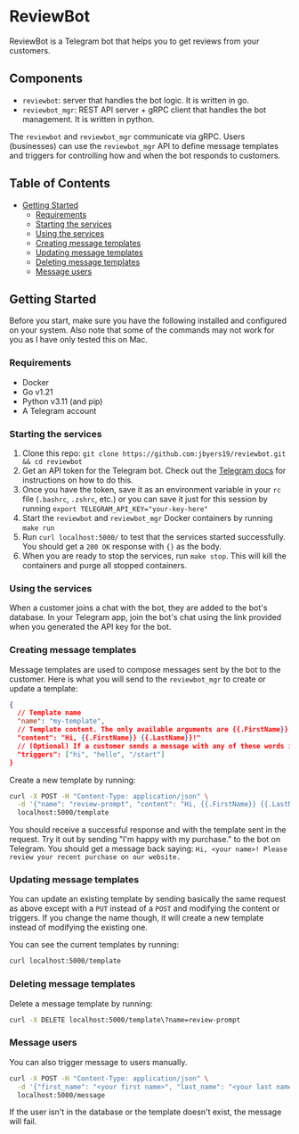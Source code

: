 # ReviewBot

ReviewBot is a Telegram bot that helps you to get reviews from your customers.

## Components
- `reviewbot`: server that handles the bot logic. It is written in go.
- `reviewbot_mgr`: REST API server + gRPC client that handles the bot management. It is written in python.

The `reviewbot` and `reviewbot_mgr` communicate via gRPC.
Users (businesses) can use the `reviewbot_mgr` API to define message templates and triggers for controlling how and when the bot responds to customers.

## Table of Contents
- [Getting Started](#getting-started)
  - [Requirements](#requirements)
  - [Starting the services](#starting-the-services)
  - [Using the services](#using-the-services)
  - [Creating message templates](#creating-message-templates)
  - [Updating message templates](#updating-message-templates)
  - [Deleting message templates](#deleting-message-templates)
  - [Message users](#message-users)

## Getting Started

Before you start, make sure you have the following installed and configured on your system. Also note that some of the commands may not work for you as I have only tested this on Mac.

### Requirements

- Docker
- Go v1.21
- Python v3.11 (and pip)
- A Telegram account

### Starting the services

1. Clone this repo: `git clone https://github.com:jbyers19/reviewbot.git && cd reviewbot`
1. Get an API token for the Telegram bot. Check out the [Telegram docs](https://core.telegram.org/bots/features#creating-a-new-bot) for instructions on how to do this.
1. Once you have the token, save it as an environment variable in your `rc` file (`.bashrc`, `.zshrc`, etc.)
   or you can save it just for this session by running `export TELEGRAM_API_KEY="your-key-here"`
1. Start the `reviewbot` and `reviewbot_mgr` Docker containers by running `make run`
1. Run `curl localhost:5000/` to test that the services started successfully. You should get a `200 OK` response with `{}` as the body.
1. When you are ready to stop the services, run `make stop`. This will kill the containers and purge all stopped containers.

### Using the services

When a customer joins a chat with the bot, they are added to the bot's database.
In your Telegram app, join the bot's chat using the link provided when you generated the API key for the bot.

### Creating message templates

Message templates are used to compose messages sent by the bot to the customer.
Here is what you will send to the `reviewbot_mgr` to create or update a template:
```json
{
  // Template name
  "name": "my-template",
  // Template content. The only available arguments are {{.FirstName}} and {{.LastName}}.
  "content": "Hi, {{.FirstName}} {{.LastName}}!"
  // (Optional) If a customer sends a message with any of these words it will trigger the bot to send a message to them using this template.
  "triggers": ["hi", "hello", "/start"]
}
```

Create a new template by running:
```bash
curl -X POST -H "Content-Type: application/json" \
  -d '{"name": "review-prompt", "content": "Hi, {{.FirstName}} {{.LastName}}! Please review your recent purchase on our website.", "triggers": ["bought", "purchase"]}' \
  localhost:5000/template
```

You should receive a successful response and with the template sent in the request.
Try it out by sending "I'm happy with my purchase." to the bot on Telegram.
You should get a message back saying: `Hi, <your name>! Please review your recent purchase on our website.`

### Updating message templates

You can update an existing template by sending basically the same request as above except with a `PUT` instead of a `POST` and modifying the content or triggers.
If you change the name though, it will create a new template instead of modifying the existing one.

You can see the current templates by running:
```bash
curl localhost:5000/template
```

### Deleting message templates

Delete a message template by running:
```bash
curl -X DELETE localhost:5000/template\?name=review-prompt
```

### Message users

You can also trigger message to users manually.
```bash
curl -X POST -H "Content-Type: application/json" \
  -d '{"first_name": "<your first name>", "last_name": "<your last name>", "template_name": "review-prompt"}' \
  localhost:5000/message
```

If the user isn't in the database or the template doesn't exist, the message will fail.
